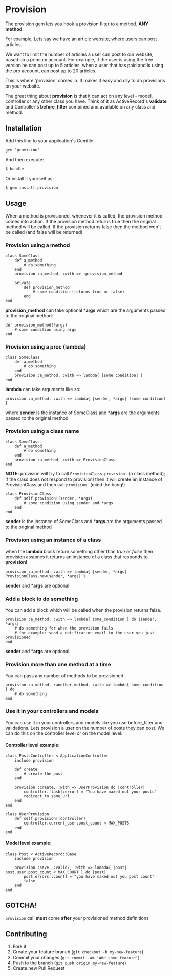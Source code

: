 # Provision

The provision gem lets you hook a provision filter to a method. **ANY method**.

For example, 
Lets say we have an article website, where users can post articles.

We want to limit the number of articles a user can post to our website, based on a primium account. For example, if the user is using the free version he can post up to 5 articles, when a user that has paid and is using the pro account, can post up to 20 articles.

This is where 'provision' comes in. It makes it easy and dry to do provisions on your website.

The great thing about **provision** is that it can act on any level - model, controller or any other class you have.
Think of it as ActiveRecord's **validate** and Controller's **before_filter** combined and available on any class and method. 


## Installation

Add this line to your application's Gemfile:

    gem 'provision'

And then execute:

    $ bundle

Or install it yourself as:

    $ gem install provision

## Usage
When a method is provisioned, whenever it is called, the provision method comes into action.
If the provision method returns true then the original method will be called. If the provision returns false
then the method won't be called (and false will be returned)

### Provision using a method
	class SomeClass
		def a_method
			# do something
		end
		provision :a_method, :with => :provision_method

		private
			def provision_method
				# some condition (returns true or false)
			end
	end

**provision_method** can take optional ***args** which are the arguments passed to the original method:

	def provision_method(*args)
		# some condition using args
	end


### Provision using a proc (lambda)
	class SomeClass
		def a_method
			# do something
		end
		provision :a_method, :with => lambda{ [some condition] }
	end

**lambda** can take arguments like so:

	provision :a_method, :with => lambda{ |sender, *args| [some condition] }
where **sender** is the instance of SomeClass and ***args** are the arguments passed to the original method


### Provision using a class name
	class SomeClass
		def a_method
			# do something
		end
		provision :a_method, :with => ProvisionClass
	end

**NOTE**: provision will try to call `ProvisionClass.provision!` (a class method); if the class does not respond to provision! then
it will create an instance of ProvisionClass and then call `provision!` (mind the bang!)

	class ProvisionClass
		def self.provision!(sender, *args)
			# some condition using sender and *args
		end
	end

**sender** is the instance of SomeClass and ***args** are the arguments passed to the original method

### Provision using an instance of a class
when the **lambda** block return something other than *true* or *false* then provision assumes it returns an instance
of a class that responds to **provision!**

	provision :a_method, :with => lambda{ |sender, *args| ProvisionClass.new(sender, *args) }

**sender** and ***args** are optional

### Add a block to do something
You can add a block which will be called when the provision returns false.

	provision :a_method, :with => lambda{ some_condition } do |sender, *args|
		# do something for when the provision fails
		# for example: send a notification email to the user you just provisioned
	end

**sender** and ***args** are optional

### Provision more than one method at a time
You can pass any number of methods to be provisioned

	provision :a_method, :another_method, :with => lambda{ some_condition } do
		# do something
	end

### Use it in your controllers and models
You can use it in your controllers and models like you use before_filter and validations.
Lets provision a user on the number of posts they can post. We can do this on the controller level or on the model level:

#### Controller level example:
	class PostsController < ApplicationController
		include provision

		def create
			# create the post
		end

		provision :create, :with => UserProvision do |controller|
			controller.flash[:error] = "You have maxed out your posts"
			redirect_to some_url
		end
	end

	class UserProvision
		def self.provision!(controller)
			controller.current_user.post_count < MAX_POSTS
		end
	end

#### Model level example:
	class Post < ActiveRecord::Base
		include provision

		provision :save, :valid?, :with => lambda{ |post| post.user.post_count < MAX_COUNT } do |post|
			post.errors[:count] = "you have maxed out you post count"
			false
		end
	end

## GOTCHA!
`provision` call **must** come **after** your provisioned method definitions


## Contributing

1. Fork it
2. Create your feature branch (`git checkout -b my-new-feature`)
3. Commit your changes (`git commit -am 'Add some feature'`)
4. Push to the branch (`git push origin my-new-feature`)
5. Create new Pull Request
